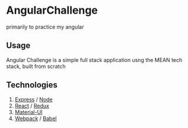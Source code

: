 # AngularChallenge

primarily to practice my angular

## Usage

Angular Challenge is a simple full stack application usng the MEAN tech stack, built from scratch

## Technologies
  1. [Express](https://expressjs.com/) / [Node](https://nodejs.org/en/n)
  1. [React](https://facebook.github.io/react/) / [Redux](http://redux.js.org/)
  1. [Material-UI](http://www.material-ui.com/#/)
  1. [Webpack](https://webpack.github.io/) / [Babel](https://babeljs.io/)

